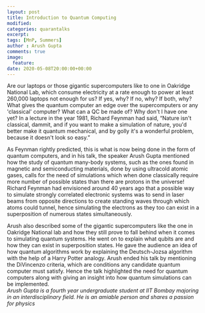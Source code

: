 ```yaml
---
layout: post
title: Introduction to Quantum Computing
modified:
categories: quarantalks
excerpt:
tags: [MnP, Summers]
author : Arush Gupta
comments: true
image:
  feature:
date: 2020-05-08T20:00:00+00:00
---
```

Are our laptops or those gigantic supercomputers like to one in Oakridge National Lab, which consume electricity at a rate enough to power at least 260,000 laptops not enough for us? If yes, why? If no, why? If both, why? What gives the quantum computer an edge over the supercomputers or any 'classical' computer? What can a QC be made of? Why don't I have one yet? 
In a lecture in the year 1981, Richard Feynman had said, “Nature isn't classical, dammit, and if you want to make a simulation of nature, you'd better make it quantum mechanical, and by golly it's a wonderful problem, because it doesn't look so easy.” 

As Feynman rightly predicted, this is what is now being done in the form of quantum computers, and in his talk, the speaker Arush Gupta mentioned how the study of quantum many-body systems, such as the ones found in magnetic and semiconducting materials, done by using ultracold atomic gases, calls for the need of simulations which when done classically require more number of possible states than there are protons in the universe! Richard Feynman had envisioned around 40 years ago that a possible way to simulate strongly correlated electronic systems was to send in laser beams from opposite directions to create standing waves through which atoms could tunnel, hence simulating the electrons as they too can exist in a superposition of numerous states simultaneously. 

Arush also described some of the gigantic supercomputers like the one in Oakridge National lab and how they still prove to fall behind when it comes to simulating quantum systems. He went on to explain what qubits are and how they can exist in superposition states. He gave the audience an idea of how quantum algorithms work by explaining the Deutsch-Jozsa algorithm with the help of a Harry Potter analogy. Arush ended his talk by mentioning the DiVincenzo criteria, which are conditions any candidate quantum computer must satisfy. Hence the talk highlighted the need for quantum computers along with giving an insight into how quantum simulations can be implemented.  
<i>Arush Gupta is a fourth year undergraduate student at IIT Bombay majoring in an interdisciplinary field. He is an amiable person and shares a passion for physics</i>
